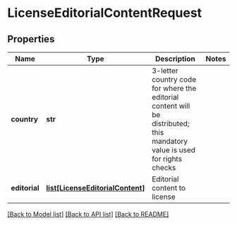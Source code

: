 # LicenseEditorialContentRequest

## Properties
Name | Type | Description | Notes
------------ | ------------- | ------------- | -------------
**country** | **str** | 3-letter country code for where the editorial content will be distributed; this mandatory value is used for rights checks | 
**editorial** | [**list[LicenseEditorialContent]**](LicenseEditorialContent.md) | Editorial content to license | 

[[Back to Model list]](../README.md#documentation-for-models) [[Back to API list]](../README.md#documentation-for-api-endpoints) [[Back to README]](../README.md)


